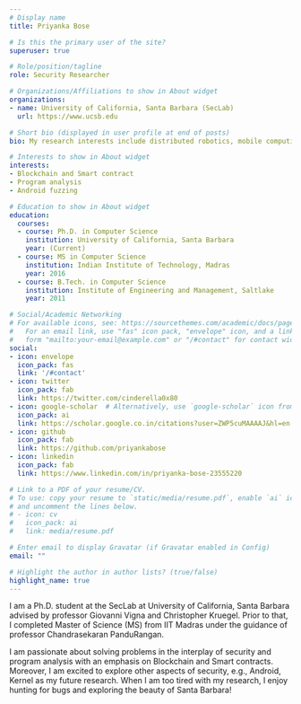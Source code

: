 ```yaml
---
# Display name
title: Priyanka Bose

# Is this the primary user of the site?
superuser: true

# Role/position/tagline
role: Security Researcher

# Organizations/Affiliations to show in About widget
organizations:
- name: University of California, Santa Barbara (SecLab)
  url: https://www.ucsb.edu

# Short bio (displayed in user profile at end of posts)
bio: My research interests include distributed robotics, mobile computing and programmable matter.

# Interests to show in About widget
interests:
- Blockchain and Smart contract
- Program analysis
- Android fuzzing

# Education to show in About widget
education:
  courses:
  - course: Ph.D. in Computer Science
    institution: University of California, Santa Barbara
    year: (Current)
  - course: MS in Computer Science
    institution: Indian Institute of Technology, Madras
    year: 2016
  - course: B.Tech. in Computer Science
    institution: Institute of Engineering and Management, Saltlake
    year: 2011

# Social/Academic Networking
# For available icons, see: https://sourcethemes.com/academic/docs/page-builder/#icons
#   For an email link, use "fas" icon pack, "envelope" icon, and a link in the
#   form "mailto:your-email@example.com" or "/#contact" for contact widget.
social:
- icon: envelope
  icon_pack: fas
  link: '/#contact'
- icon: twitter
  icon_pack: fab
  link: https://twitter.com/cinderella0x80
- icon: google-scholar  # Alternatively, use `google-scholar` icon from `ai` icon pack
  icon_pack: ai
  link: https://scholar.google.co.in/citations?user=ZWP5cuMAAAAJ&hl=en
- icon: github
  icon_pack: fab
  link: https://github.com/priyankabose
- icon: linkedin
  icon_pack: fab
  link: https://www.linkedin.com/in/priyanka-bose-23555220

# Link to a PDF of your resume/CV.
# To use: copy your resume to `static/media/resume.pdf`, enable `ai` icons in `params.toml`, 
# and uncomment the lines below.
# - icon: cv
#   icon_pack: ai
#   link: media/resume.pdf

# Enter email to display Gravatar (if Gravatar enabled in Config)
email: ""

# Highlight the author in author lists? (true/false)
highlight_name: true
---
```


I am a Ph.D. student at the SecLab at University of California, Santa Barbara advised by professor Giovanni Vigna and Christopher Kruegel. Prior to that, I completed Master of Science (MS) from IIT Madras under the guidance of professor Chandrasekaran PanduRangan. 

I am passionate about solving problems in the interplay of security and program analysis with an emphasis on Blockchain and Smart contracts. Moreover, I am excited to explore other aspects of security, e.g., Android, Kernel as my future research. When I am too tired with my research, I enjoy hunting for bugs and exploring the beauty of Santa Barbara!
